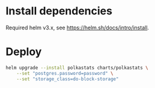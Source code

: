 # Install dependencies

Required helm v3.x, see https://helm.sh/docs/intro/install.

# Deploy

```bash
helm upgrade --install polkastats charts/polkastats \
    --set "postgres.password=password" \
    --set "storage_class=do-block-storage"
```

